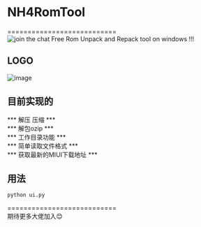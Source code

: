 # NH4RomTool    
===========================  
![join the chat](https://img.shields.io/badge/LICENSE-Apache%202.0-orange)
Free Rom Unpack and Repack tool on windows !!!

## LOGO
![image](https://github.com/affggh/NH4RomTool/blob/master/bin/logo.png)

## 目前实现的
*** 解压 压缩 ***    
*** 解包ozip ***    
*** 工作目录功能 ***    
*** 简单读取文件格式 ***    
*** 获取最新的MIUI下载地址 ***    

## 用法
``` Batchfile
python ui.py
```
===========================  
期待更多大佬加入:blush: